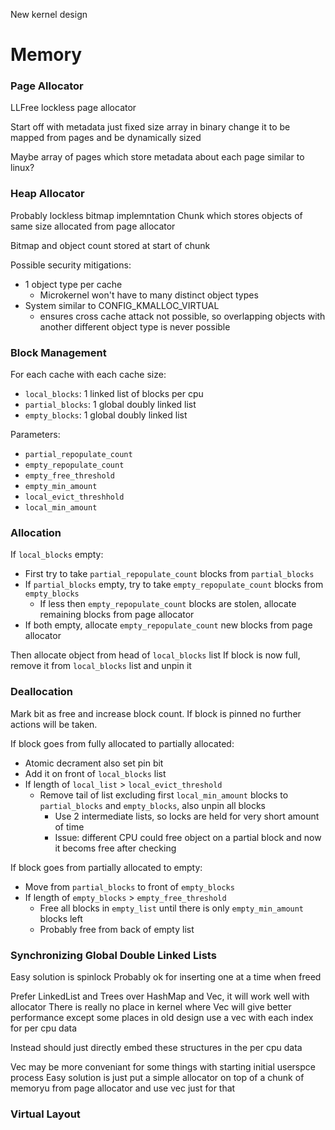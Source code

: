 New kernel design

# Memory

### Page Allocator
LLFree lockless page allocator

Start off with metadata just fixed size array in binary
change it to be mapped from pages and be dynamically sized

Maybe array of pages which store metadata about each page similar to linux?

### Heap Allocator
Probably lockless bitmap implemntation
Chunk which stores objects of same size allocated from page allocator

Bitmap and object count stored at start of chunk

Possible security mitigations:
- 1 object type per cache
	- Microkernel won't have to many distinct object types
- System similar to CONFIG_KMALLOC_VIRTUAL
	- ensures cross cache attack not possible, so overlapping objects with another different object type is never possible

### Block Management
For each cache with each cache size:
- `local_blocks`: 1 linked list of blocks per cpu
- `partial_blocks`: 1 global doubly linked list
- `empty_blocks`: 1 global doubly linked list

Parameters:
- `partial_repopulate_count`
- `empty_repopulate_count`
- `empty_free_threshold`
- `empty_min_amount`
- `local_evict_threshhold`
- `local_min_amount`

### Allocation
If `local_blocks` empty:
- First try to take `partial_repopulate_count` blocks from `partial_blocks`
- If `partial_blocks` empty, try to take `empty_repopulate_count` blocks from `empty_blocks`
	- If less then `empty_repopulate_count` blocks are stolen, allocate remaining blocks from page allocator
- If both empty, allocate `empty_repopulate_count` new blocks from page allocator

 Then allocate object from head of `local_blocks` list
 If block is now full, remove it from `local_blocks` list and unpin it
### Deallocation
Mark bit as free and increase block count.
If block is pinned no further actions will be taken.

If block goes from fully allocated to partially allocated:
- Atomic decrament also set pin bit
- Add it on front of `local_blocks` list
- If length of `local_list` > `local_evict_threshold`
	- Remove tail of list excluding first `local_min_amount` blocks to `partial_blocks` and `empty_blocks`, also unpin all blocks
		- Use 2 intermediate lists, so locks are held for very short amount of time
		- Issue: different CPU could free object on a partial block and now it becoms free after checking

If block goes from partially allocated to empty:
- Move from `partial_blocks` to front of `empty_blocks`
- If length of `empty_blocks` > `empty_free_threshold`
	- Free all blocks in `empty_list` until there is only `empty_min_amount` blocks left
	- Probably free from back of empty list

### Synchronizing Global Double Linked Lists
Easy solution is spinlock
Probably ok for inserting one at a time when freed

Prefer LinkedList and Trees over HashMap and Vec, it will work well with allocator
There is really no place in kernel where Vec will give better performance except some places in old design use a vec with each index for per cpu data

Instead should just directly embed these structures in the per cpu data

Vec may be more conveniant for some things with starting initial userspce process
Easy solution is just put a simple allocator on top of a chunk of memoryu from page allocator and use vec just for that

### Virtual Layout